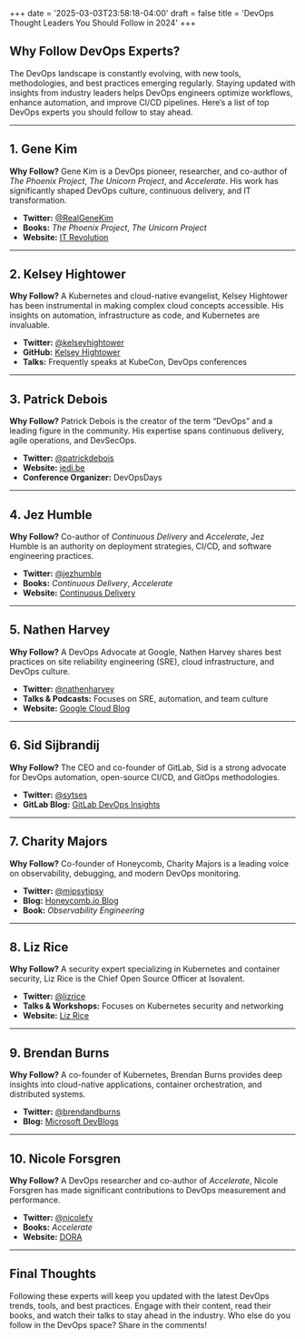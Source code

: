 +++
date = '2025-03-03T23:58:18-04:00'
draft = false
title = 'DevOps Thought Leaders You Should Follow in 2024'
+++

## Why Follow DevOps Experts?
The DevOps landscape is constantly evolving, with new tools, methodologies, and best practices emerging regularly. Staying updated with insights from industry leaders helps DevOps engineers optimize workflows, enhance automation, and improve CI/CD pipelines. Here’s a list of top DevOps experts you should follow to stay ahead.

---

## 1. **Gene Kim**
**Why Follow?** Gene Kim is a DevOps pioneer, researcher, and co-author of _The Phoenix Project_, _The Unicorn Project_, and _Accelerate_. His work has significantly shaped DevOps culture, continuous delivery, and IT transformation.

- **Twitter:** [@RealGeneKim](https://twitter.com/RealGeneKim)
- **Books:** _The Phoenix Project_, _The Unicorn Project_
- **Website:** [IT Revolution](https://itrevolution.com/)

---

## 2. **Kelsey Hightower**
**Why Follow?** A Kubernetes and cloud-native evangelist, Kelsey Hightower has been instrumental in making complex cloud concepts accessible. His insights on automation, infrastructure as code, and Kubernetes are invaluable.

- **Twitter:** [@kelseyhightower](https://twitter.com/kelseyhightower)
- **GitHub:** [Kelsey Hightower](https://github.com/kelseyhightower)
- **Talks:** Frequently speaks at KubeCon, DevOps conferences

---

## 3. **Patrick Debois**
**Why Follow?** Patrick Debois is the creator of the term “DevOps” and a leading figure in the community. His expertise spans continuous delivery, agile operations, and DevSecOps.

- **Twitter:** [@patrickdebois](https://twitter.com/patrickdebois)
- **Website:** [jedi.be](https://www.jedi.be/)
- **Conference Organizer:** DevOpsDays

---

## 4. **Jez Humble**
**Why Follow?** Co-author of _Continuous Delivery_ and _Accelerate_, Jez Humble is an authority on deployment strategies, CI/CD, and software engineering practices.

- **Twitter:** [@jezhumble](https://twitter.com/jezhumble)
- **Books:** _Continuous Delivery_, _Accelerate_
- **Website:** [Continuous Delivery](https://continuousdelivery.com/)

---

## 5. **Nathen Harvey**
**Why Follow?** A DevOps Advocate at Google, Nathen Harvey shares best practices on site reliability engineering (SRE), cloud infrastructure, and DevOps culture.

- **Twitter:** [@nathenharvey](https://twitter.com/nathenharvey)
- **Talks & Podcasts:** Focuses on SRE, automation, and team culture
- **Website:** [Google Cloud Blog](https://cloud.google.com/blog/)

---

## 6. **Sid Sijbrandij**
**Why Follow?** The CEO and co-founder of GitLab, Sid is a strong advocate for DevOps automation, open-source CI/CD, and GitOps methodologies.

- **Twitter:** [@sytses](https://twitter.com/sytses)
- **GitLab Blog:** [GitLab DevOps Insights](https://about.gitlab.com/blog/)

---

## 7. **Charity Majors**
**Why Follow?** Co-founder of Honeycomb, Charity Majors is a leading voice on observability, debugging, and modern DevOps monitoring.

- **Twitter:** [@mipsytipsy](https://twitter.com/mipsytipsy)
- **Blog:** [Honeycomb.io Blog](https://www.honeycomb.io/blog)
- **Book:** _Observability Engineering_

---

## 8. **Liz Rice**
**Why Follow?** A security expert specializing in Kubernetes and container security, Liz Rice is the Chief Open Source Officer at Isovalent.

- **Twitter:** [@lizrice](https://twitter.com/lizrice)
- **Talks & Workshops:** Focuses on Kubernetes security and networking
- **Website:** [Liz Rice](https://lizrice.com/)

---

## 9. **Brendan Burns**
**Why Follow?** A co-founder of Kubernetes, Brendan Burns provides deep insights into cloud-native applications, container orchestration, and distributed systems.

- **Twitter:** [@brendandburns](https://twitter.com/brendandburns)
- **Blog:** [Microsoft DevBlogs](https://devblogs.microsoft.com/)

---

## 10. **Nicole Forsgren**
**Why Follow?** A DevOps researcher and co-author of _Accelerate_, Nicole Forsgren has made significant contributions to DevOps measurement and performance.

- **Twitter:** [@nicolefv](https://twitter.com/nicolefv)
- **Books:** _Accelerate_
- **Website:** [DORA](https://dora.dev/)

---

## Final Thoughts
Following these experts will keep you updated with the latest DevOps trends, tools, and best practices. Engage with their content, read their books, and watch their talks to stay ahead in the industry. Who else do you follow in the DevOps space? Share in the comments!


